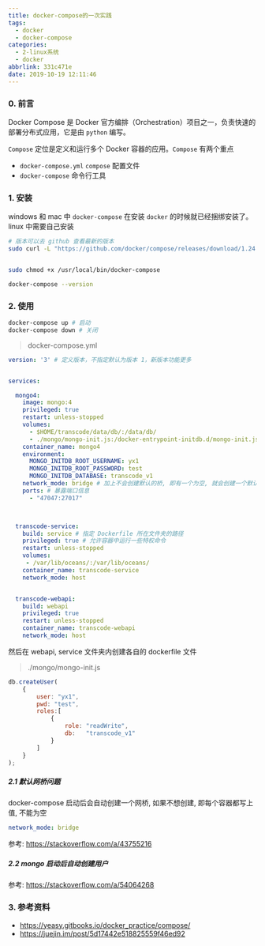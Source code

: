 ```yaml
---
title: docker-compose的一次实践
tags:
  - docker
  - docker-compose
categories:
  - 2-linux系统
  - docker
abbrlink: 331c471e
date: 2019-10-19 12:11:46
---
```




### 0. 前言

Docker Compose 是 Docker 官方编排（Orchestration）项目之一，负责快速的部署分布式应用，它是由 `python` 编写。

`Compose` 定位是定义和运行多个 Docker 容器的应用。`Compose` 有两个重点

- `docker-compose.yml` `compose` 配置文件
- `docker-compose` 命令行工具

<!-- more -->

### 1. 安装

windows 和 mac 中 `docker-compose` 在安装 `docker` 的时候就已经捆绑安装了。linux 中需要自己安装


```bash
# 版本可以去 github 查看最新的版本
sudo curl -L "https://github.com/docker/compose/releases/download/1.24.1/docker-compose-(uname -s)-(uname -m)" -o /usr/local/bin/docker-compose 


sudo chmod +x /usr/local/bin/docker-compose 

docker-compose --version
```



### 2. 使用

```bash
docker-compose up # 启动
docker-compose down # 关闭
```

> docker-compose.yml

```yml
version: '3' # 定义版本，不指定默认为版本 1，新版本功能更多


services:

  mongo4:
    image: mongo:4
    privileged: true
    restart: unless-stopped
    volumes:  
      - $HOME/transcode/data/db/:/data/db/
      - ./mongo/mongo-init.js:/docker-entrypoint-initdb.d/mongo-init.js:ro
    container_name: mongo4
    environment:
      MONGO_INITDB_ROOT_USERNAME: yx1
      MONGO_INITDB_ROOT_PASSWORD: test
      MONGO_INITDB_DATABASE: transcode_v1
    network_mode: bridge # 加上不会创建默认的桥, 即有一个为空, 就会创建一个默认 network
    ports: # 暴露端口信息
      - "47047:27017"



  transcode-service:
    build: service # 指定 Dockerfile 所在文件夹的路径
    privileged: true # 允许容器中运行一些特权命令
    restart: unless-stopped
    volumes:
     - /var/lib/oceans/:/var/lib/oceans/
    container_name: transcode-service
    network_mode: host


  transcode-webapi:
    build: webapi
    privileged: true
    restart: unless-stopped
    container_name: transcode-webapi
    network_mode: host
```



然后在 webapi, service 文件夹内创建各自的 dockerfile 文件




> ./mongo/mongo-init.js

```javascript
db.createUser(
    {
        user: "yx1",
        pwd: "test",
        roles:[
            {
                role: "readWrite",
                db:   "transcode_v1"
            }
        ]
    }
);
```



##### 2.1 默认网桥问题

docker-compose 启动后会自动创建一个网桥, 如果不想创建, 即每个容器都写上值, 不能为空

```yaml
network_mode: bridge
```

参考: https://stackoverflow.com/a/43755216



##### 2.2 mongo 启动后自动创建用户

参考: https://stackoverflow.com/a/54064268



### 3. 参考资料

+ https://yeasy.gitbooks.io/docker_practice/compose/
+ https://juejin.im/post/5d17442e518825559f46ed92